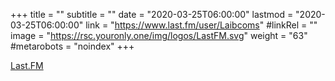 +++
title = ""
subtitle = ""
date = "2020-03-25T06:00:00"
lastmod = "2020-03-25T06:00:00"
link = "https://www.last.fm/user/Laibcoms"
#linkRel = ""
image = "https://rsc.youronly.one/img/logos/LastFM.svg"
weight = "63"
#metarobots = "noindex"
+++

<a href="https://www.last.fm/user/Laibcoms" rel="me noopener external nofollow" referrerpolicy="strict-origin-when-cross-origin">Last.FM</a>

